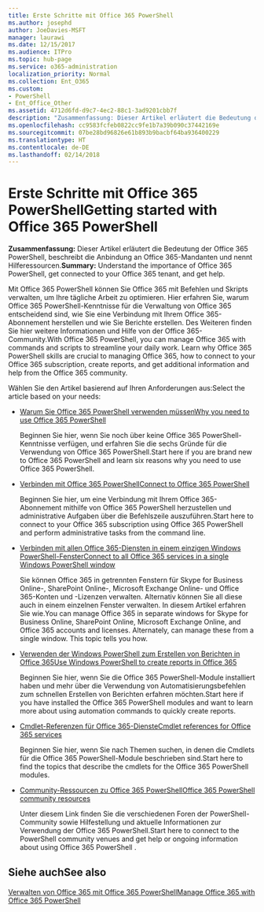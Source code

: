 ```yaml
---
title: Erste Schritte mit Office 365 PowerShell
ms.author: josephd
author: JoeDavies-MSFT
manager: laurawi
ms.date: 12/15/2017
ms.audience: ITPro
ms.topic: hub-page
ms.service: o365-administration
localization_priority: Normal
ms.collection: Ent_O365
ms.custom:
- PowerShell
- Ent_Office_Other
ms.assetid: 4712d6fd-d9c7-4ec2-88c1-3ad9201cbb7f
description: "Zusammenfassung: Dieser Artikel erläutert die Bedeutung der Office 365 PowerShell, beschreibt die Anbindung an Office 365-Mandanten und nennt Hilferessourcen."
ms.openlocfilehash: cc9583fcfeb0822cc9fe1b7a39b090c37442169e
ms.sourcegitcommit: 07be28bd96826e61b893b9bacbf64ba936400229
ms.translationtype: HT
ms.contentlocale: de-DE
ms.lasthandoff: 02/14/2018
---
```

# <a name="getting-started-with-office-365-powershell"></a><span data-ttu-id="6225c-103">Erste Schritte mit Office 365 PowerShell</span><span class="sxs-lookup"><span data-stu-id="6225c-103">Getting started with Office 365 PowerShell</span></span>

 <span data-ttu-id="6225c-104">**Zusammenfassung:** Dieser Artikel erläutert die Bedeutung der Office 365 PowerShell, beschreibt die Anbindung an Office 365-Mandanten und nennt Hilferessourcen.</span><span class="sxs-lookup"><span data-stu-id="6225c-104">**Summary:** Understand the importance of Office 365 PowerShell, get connected to your Office 365 tenant, and get help.</span></span>
  
<span data-ttu-id="6225c-p101">Mit Office 365 PowerShell können Sie Office 365 mit Befehlen und Skripts verwalten, um Ihre tägliche Arbeit zu optimieren. Hier erfahren Sie, warum Office 365 PowerShell-Kenntnisse für die Verwaltung von Office 365 entscheidend sind, wie Sie eine Verbindung mit Ihrem Office 365-Abonnement herstellen und wie Sie Berichte erstellen. Des Weiteren finden Sie hier weitere Informationen und Hilfe von der Office 365-Community.</span><span class="sxs-lookup"><span data-stu-id="6225c-p101">With Office 365 PowerShell, you can manage Office 365 with commands and scripts to streamline your daily work. Learn why Office 365 PowerShell skills are crucial to managing Office 365, how to connect to your Office 365 subscription, create reports, and get additional information and help from the Office 365 community.</span></span>
  
<span data-ttu-id="6225c-107">Wählen Sie den Artikel basierend auf Ihren Anforderungen aus:</span><span class="sxs-lookup"><span data-stu-id="6225c-107">Select the article based on your needs:</span></span>
  
- [<span data-ttu-id="6225c-108">Warum Sie Office 365 PowerShell verwenden müssen</span><span class="sxs-lookup"><span data-stu-id="6225c-108">Why you need to use Office 365 PowerShell</span></span>](why-you-need-to-use-office-365-powershell.md)
    
    <span data-ttu-id="6225c-109">Beginnen Sie hier, wenn Sie noch über keine Office 365 PowerShell-Kenntnisse verfügen, und erfahren Sie die sechs Gründe für die Verwendung von Office 365 PowerShell.</span><span class="sxs-lookup"><span data-stu-id="6225c-109">Start here if you are brand new to Office 365 PowerShell and learn six reasons why you need to use Office 365 PowerShell.</span></span> 
    
- [<span data-ttu-id="6225c-110">Verbinden mit Office 365 PowerShell</span><span class="sxs-lookup"><span data-stu-id="6225c-110">Connect to Office 365 PowerShell</span></span>](connect-to-office-365-powershell.md)
    
    <span data-ttu-id="6225c-111">Beginnen Sie hier, um eine Verbindung mit Ihrem Office 365-Abonnement mithilfe von Office 365 PowerShell herzustellen und administrative Aufgaben über die Befehlszeile auszuführen.</span><span class="sxs-lookup"><span data-stu-id="6225c-111">Start here to connect to your Office 365 subscription using Office 365 PowerShell and perform administrative tasks from the command line.</span></span>
    
- [<span data-ttu-id="6225c-112">Verbinden mit allen Office 365-Diensten in einem einzigen Windows PowerShell-Fenster</span><span class="sxs-lookup"><span data-stu-id="6225c-112">Connect to all Office 365 services in a single Windows PowerShell window</span></span>](connect-to-all-office-365-services-in-a-single-windows-powershell-window.md)
    
    <span data-ttu-id="6225c-p102">Sie können Office 365 in getrennten Fenstern für Skype for Business Online-, SharePoint Online-, Microsoft Exchange Online- und Office 365-Konten und -Lizenzen verwalten. Alternativ können Sie all diese auch in einem einzelnen Fenster verwalten. In diesem Artikel erfahren Sie wie.</span><span class="sxs-lookup"><span data-stu-id="6225c-p102">You can manage Office 365 in separate windows for Skype for Business Online, SharePoint Online, Microsoft Exchange Online, and Office 365 accounts and licenses. Alternately, can manage these from a single window. This topic tells you how.</span></span>
    
- [<span data-ttu-id="6225c-116">Verwenden der Windows PowerShell zum Erstellen von Berichten in Office 365</span><span class="sxs-lookup"><span data-stu-id="6225c-116">Use Windows PowerShell to create reports in Office 365</span></span>](use-windows-powershell-to-create-reports-in-office-365.md)
    
    <span data-ttu-id="6225c-117">Beginnen Sie hier, wenn Sie die Office 365 PowerShell-Module installiert haben und mehr über die Verwendung von Automatisierungsbefehlen zum schnellen Erstellen von Berichten erfahren möchten.</span><span class="sxs-lookup"><span data-stu-id="6225c-117">Start here if you have installed the Office 365 PowerShell modules and want to learn more about using automation commands to quickly create reports.</span></span> 
    
- [<span data-ttu-id="6225c-118">Cmdlet-Referenzen für Office 365-Dienste</span><span class="sxs-lookup"><span data-stu-id="6225c-118">Cmdlet references for Office 365 services</span></span>](cmdlet-references-for-office-365-services.md)
    
    <span data-ttu-id="6225c-119">Beginnen Sie hier, wenn Sie nach Themen suchen, in denen die Cmdlets für die Office 365 PowerShell-Module beschrieben sind.</span><span class="sxs-lookup"><span data-stu-id="6225c-119">Start here to find the topics that describe the cmdlets for the Office 365 PowerShell modules.</span></span>
    
- [<span data-ttu-id="6225c-120">Community-Ressourcen zu Office 365 PowerShell</span><span class="sxs-lookup"><span data-stu-id="6225c-120">Office 365 PowerShell community resources</span></span>](office-365-powershell-community-resources.md)
    
    <span data-ttu-id="6225c-121">Unter diesem Link finden Sie die verschiedenen Foren der PowerShell-Community sowie Hilfestellung und aktuelle Informationen zur Verwendung der Office 365 PowerShell.</span><span class="sxs-lookup"><span data-stu-id="6225c-121">Start here to connect to the PowerShell community venues and get help or ongoing information about using Office 365 PowerShell .</span></span>
    
## <a name="see-also"></a><span data-ttu-id="6225c-122">Siehe auch</span><span class="sxs-lookup"><span data-stu-id="6225c-122">See also</span></span>

#### 

[<span data-ttu-id="6225c-123">Verwalten von Office 365 mit Office 365 PowerShell</span><span class="sxs-lookup"><span data-stu-id="6225c-123">Manage Office 365 with Office 365 PowerShell</span></span>](manage-office-365-with-office-365-powershell.md)

